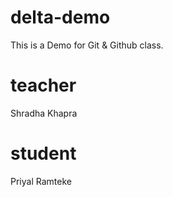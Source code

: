 # delta-demo
This is a Demo for Git &amp; Github class.

# teacher
Shradha Khapra

# student
Priyal Ramteke